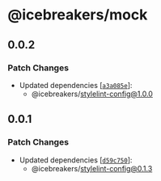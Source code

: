 # @icebreakers/mock

## 0.0.2

### Patch Changes

- Updated dependencies [[`a3a085e`](https://github.com/sonofmagic/eslint-config/commit/a3a085e041267b66e6705d9f982bca213df90da4)]:
  - @icebreakers/stylelint-config@1.0.0

## 0.0.1

### Patch Changes

- Updated dependencies [[`d59c750`](https://github.com/sonofmagic/eslint-config/commit/d59c75001bef52bbf4cfa3c8f128ca91f2b1b67d)]:
  - @icebreakers/stylelint-config@0.1.3
